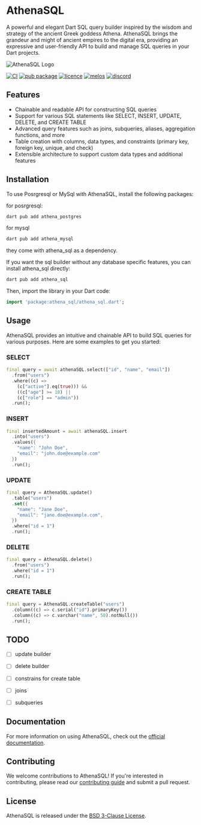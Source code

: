 # AthenaSQL

A powerful and elegant Dart SQL query builder inspired by the wisdom and strategy of the ancient Greek goddess Athena. AthenaSQL brings the grandeur and might of ancient empires to the digital era, providing an expressive and user-friendly API to build and manage SQL queries in your Dart projects.

![AthenaSQL Logo](assets/athena_sql_logo.png)



[![CI](https://github.com/athena-sql/athena_sql/actions/workflows/test.yml/badge.svg)](https://github.com/athena-sql/athena_sql/actions)
[![pub package](https://img.shields.io/pub/v/athena_sql.svg)](https://pub.dev/packages/athena_sql)
[![licence](https://img.shields.io/github/license/athena-sql/athena_sql)](https://github.com/athena-sql/athena_sql/blob/master/LICENSE)
[![melos](https://img.shields.io/badge/maintained%20with-melos-f700ff.svg)](https://github.com/invertase/melos)
[![discord](https://img.shields.io/discord/1111374793149775926?label=discord)](https://discord.gg/XrAKWgdr)



## Features

- Chainable and readable API for constructing SQL queries
- Support for various SQL statements like SELECT, INSERT, UPDATE, DELETE, and CREATE TABLE
- Advanced query features such as joins, subqueries, aliases, aggregation functions, and more
- Table creation with columns, data types, and constraints (primary key, foreign key, unique, and check)
- Extensible architecture to support custom data types and additional features

## Installation

To use Posrgresql or MySql with AthenaSQL, install the following packages:

for posrgresql:
```bash
dart pub add athena_postgres
```

for mysql
```bash
dart pub add athena_mysql
```

they come with athena_sql as a dependency.

If you want the sql builder without any database specific features, you can install athena_sql directly:

```bash
dart pub add athena_sql
```

Then, import the library in your Dart code:

```dart
import 'package:athena_sql/athena_sql.dart';
```

## Usage

AthenaSQL provides an intuitive and chainable API to build SQL queries for various purposes. Here are some examples to get you started:

### SELECT

```dart
final query = await athenaSQL.select(["id", "name", "email"])
  .from("users")
  .where((c) => 
    (c["active"].eq(true))) &&
    ((c["age"] >= 18) ||
    (c["role"] == "admin"))
  .run();
```

### INSERT

```dart
final insertedAmount = await athenaSQL.insert
  .into("users")
  .values({
    "name": "John Doe",
    "email": "john.doe@example.com"
  })
  .run();
```

### UPDATE

```dart
final query = AthenaSQL.update()
  .table("users")
  .set({
    "name": "Jane Doe",
    "email": "jane.doe@example.com",
  })
  .where("id = 1")
  .run();
```

### DELETE

```dart
final query = AthenaSQL.delete()
  .from("users")
  .where("id = 1")
  .run();
```

### CREATE TABLE

```dart
final query = AthenaSQL.createTable("users")
  .column((c) => c.serial("id").primaryKey())
  .column((c) => c.varchar("name", 50).notNull())
  .run();
```

## TODO
- [ ] update builder
- [ ] delete builder
- [ ] constrains for create table
- [ ] joins
- [ ] subqueries


## Documentation

For more information on using AthenaSQL, check out the [official documentation](https://docs.athena-sql.dev/).

## Contributing

We welcome contributions to AthenaSQL! If you're interested in contributing, please read our [contributing guide](CONTRIBUTING.md) and submit a pull request.

## License

AthenaSQL is released under the [BSD 3-Clause License](LICENSE).